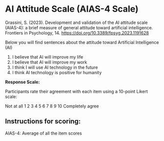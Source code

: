 
# AI Attitude Scale (AIAS-4 Scale)

Grassini, S. (2023). Development and validation of the AI attitude scale (AIAS-4): a brief measure of general attitude toward artificial intelligence. Frontiers in Psychology, 14. https://doi.org/10.3389/fpsyg.2023.1191628

Below you will find sentences about the attitude toward Artificial Intelligence (AI)

1.  I believe that AI will improve my life
2.  I believe that AI will improve my work
3.  I think I will use AI technology in the future
4.  I think AI technology is positive for humanity

**Response Scale:**

Participants rate their agreement with each item using a 10-point Likert scale:

Not at all 1 2 3 4 5 6 7 8 9 10 Completely agree

## Instructions for scoring:

AIAS-4: Average of all the item scores

